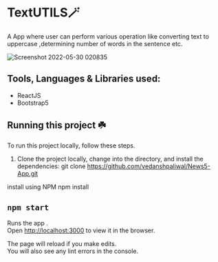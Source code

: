 # TextUTILS🪄
A App where user can perform various operation like converting text to uppercase ,determining number of words in the sentence etc.

![Screenshot 2022-05-30 020835](https://user-images.githubusercontent.com/67954788/170890573-7cac2718-494c-4b23-a558-4f2c6809b5fe.png)

## Tools, Languages & Libraries used:
* ReactJS
* Bootstrap5

## Running this project ☘️
To run this project locally, follow these steps.

1. Clone the project locally, change into the directory, and install the dependencies:
git clone https://github.com/vedanshpaliwal/News5-App.git

install using NPM
npm install

## `npm start`

Runs the app .\
Open [http://localhost:3000](http://localhost:3000) to view it in the browser.

The page will reload if you make edits.\
You will also see any lint errors in the console.




